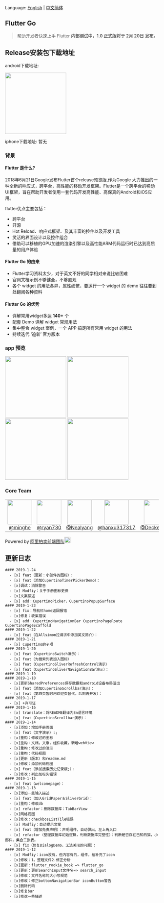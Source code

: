 Language: [English](https://github.com/alibaba/flutter-go/blob/master/README-en.md) | [中文简体](https://github.com/alibaba/flutter-go/blob/master/README.md)
## Flutter Go

> 帮助开发者快速上手 Flutter  **内部测试中，1.0 正式版将于 2月 20日 发布。**


## Release安装包下载地址

android下载地址:

<img src="https://img.alicdn.com/tfs/TB1q1GVB4naK1RjSZFtXXbC2VXa-195-198.png" width="200px">

iphone下载地址:
暂无

### 背景

#### Flutter 是什么?

2018年6月21日Google发布Flutter首个release预览版,作为Google 大力推出的一种全新的响应式，跨平台，高性能的移动开发框架。Flutter是一个跨平台的移动UI框架，旨在帮助开发者使用一套代码开发高性能、高保真的Android和iOS应用。

flutter优点主要包括：
- 跨平台
- 开源
- Hot Reload、响应式框架、及其丰富的控件以及开发工具
- 灵活的界面设计以及控件组合
- 借助可以移植的GPU加速的渲染引擎以及高性能ARM代码运行时已达到高质量的用户体验

#### Flutter Go 的由来

- Flutter学习资料太少，对于英文不好的同学相对来说比较困难
- 官网文档示例不够健全，不够直观
- 各个 widget 的用法各异，属性纷繁，要运行一个 widget 的 demo 往往要到处翻阅各种资料

#### Flutter Go 的优势

- 详解常用widget多达 **140+** 个
- 配套 Demo 详解 widget 常规用法
- 集中整合 widget 案例，一个 APP 搞定所有常用 widget 的用法
- 持续迭代 ‘追新’ 官方版本

### app 预览

<img src="https://img.alicdn.com/tfs/TB1oeicBhjaK1RjSZFAXXbdLFXa-345-717.gif" width=200>  <img src="https://img.alicdn.com/tfs/TB1WJNuBmzqK1RjSZPcXXbTepXa-345-717.gif" width=200>  <img src="https://img.alicdn.com/tfs/TB13Xh3BkvoK1RjSZFNXXcxMVXa-345-717.gif" width=200>  <img src="https://img.alicdn.com/tfs/TB1MtdSBjDpK1RjSZFrXXa78VXa-345-717.gif" width=200>

### Core Team

<table>
  <tbody>
    <tr>
      <td align="center" width="80" valign="top">
        <img height="80" width="80" src="https://github.com/minghe.png?s=128">
        <br>
        <a href="https://github.com/minghe">@minghe</a>
      </td>
      <td align="center" width="80" valign="top">
        <img height="80" width="80"  src="https://github.com/ryan730.png?s=128">
        <br>
        <a href="https://github.com/ryan730">@ryan730</a>
      </td>
      <td align="center" width="80" valign="top">
        <img height="80" width="80"  src="https://github.com/Nealyang.png?s=128">
        <br>
        <a href="https://github.com/Nealyang">@Nealyang</a>
      </td>
      <td align="center" width="80" valign="top">
        <img height="80" width="80"  src="https://github.com/hanxu317317.png?s=128">
        <br>
        <a href="https://github.com/hanxu317317">@hanxu317317</a>
      </td>
      <td align="center" width="80" valign="top">
        <img height="80" width="80"  src="https://github.com/DeckeDeng.png?s=128">
        <br>
        <a href="https://github.com/DeckeDeng">@DeckeDeng</a>
      </td>
     </tr>
  </tbody>
</table>

Powered by [阿里拍卖前端团队](https://github.com/alibaba-paimai-frontend)<img src="https://img.alicdn.com/tfs/TB1foEhAMHqK1RjSZJnXXbNLpXa-166-166.png" width=20 height=20>


## 更新日志
``` ----
#### 2019-1-24
  - [x] feat（更新：小部件的图标）：
  - [x] feat（添加CupertinoTimerPickerDemo）：
  - [x]调试：消除警告
  - [x] Modfiy：关于手册图标更换
  - [x]文案描述
  - [x] add：CupertinoPicker，CupertinoPopupSurface
#### 2019-1-23
  - [x] fix：导航栏home返回报错
  - [x]修复：收集错误
  - [x] add：CupertinoNavigationBar CupertinoPageRoute CupertinoPageScaffold
#### 2019-1-22
  - [x] feat（在Allsimon拉请求中添加英文简介）：
#### 2019-1-21
  - [x] Cupertino的子项
#### 2019-1-20
  - [x] feat（CupertinoSwitch演示）：
  - [x] feat（为搜索列表加入图标）
  - [x] feat（CupertinoSliverRefreshControl演示）
  - [x] feat（CupertinoSliverNavigationBar演示）：
#### 2019-1-19
#### 2019-1-18
  - [x]更新SharedPreferences保存数据和android设备布局溢出
  - [x] feat（添加CupertinoScrollbar演示）：
  - [x] feat（第四页暂时用欢迎页替代。后期再开发）：
#### 2019-1-17
  - [x] +许可证
#### 2019-1-16
  - [x] translate：将README翻译为En语言环境
  - [x] feat（CupertinoScrollbar演示）：
#### 2019-1-14
  - [x]添加：增加手册页面
  - [x] feat（文字演示）:;
  - [x]重构：修改过的图标
  - [x]重构：文档，文章，组件收藏，新增webView
  - [x]重构：修改过的演示
  - [x]重构：代码视图
  - [x]更新（版本）和readme.md
  - [x]修改：添加代码视图
  - [x] feat（添加搜索历史记录板;）：
  - [x]修改：列出加标头错误
#### 2019-1-15
  - [x] feat（welcomepage）：
#### 2019-1-13
  - [x]添加一些输入描述
  - [x] feat（加入GridPaper＆SliverGrid）：
  - [x]重构：修改db
  - [x] refactor：删除数据库：TabBarView
  - [x]网格视图
  - [x]修改：checkbosListTile错误
  - [x] Modfiy：自动提示文案
  - [x] feat（增加免责声明）：声明组件，自动弹出，左上角入口
  - [x] refactor（整理数据库初始逻辑，判断数据库完整性）：判断是否存在已知的猫，小部件，集合三张表。
  - [x] fix（修复DialogDemo，无法关闭的问题）：
#### 2019-1-12
  - [x] Modfiy：icon没有，但内容有的，组件，给补充了icon
  - [x]修改：1。整理文件2.修正分析
  - [x]更新：flutter_rookie_book => flutter_go
  - [x]更新：更新SearchInput文件名=> search_input
  - [x]修改：文件名称的大小写规范
  - [x]修改：修正bottomNavigationBar iconButton警告
  - [x]删除代码
  - [x]修复bur
  - [x]修改一些描述

